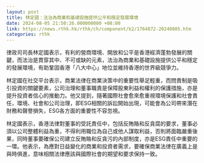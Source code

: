 ```yaml
---
layout: post
title: 林定國：法治為商業和基礎設施提供公平和穩定發展環境
date: 2024-08-05 21:50:26.000000000 +08:00
link: https://news.rthk.hk/rthk/ch/component/k2/1764872-20240805.htm
categories: rthk
---
```


律政司司長林定國表示，有利的營商環境、開放和公平是香港經濟蓬勃發展的關鍵，而法治是貫穿其中、不可或缺的元素，法治為商業和基礎設施提供公平和穩定的發展環境，有助鞏固香港「八大中心」地位並維持香港的世界級競爭力。

林定國在社交平台表示，商業法律在商業決策中的重要性舉足輕重，而問責制是吸引投資的關鍵要素，公司治理和董事職責是保障股東利益和權利的保護措施，亦是提升投資者信心的推動力。他又提到，隨著國際社會愈來愈重視環境保護和社會責任，環境、社會和公司治理，即ESG相關的訴訟開始出現，可能會為公司帶來潛在財務和聲譽損失，ESG各方面的重要性不容忽視。

林定國表示，香港法律對董事的受託責任中，包括反賄賂和反貪腐的要求，董事必須以公司整體利益為重，不得利用職位為自己或他人謀取利益，否則將面臨嚴重後果，同時董事要確保公司建立反賄賂和反貪污的內部制度，亦是ESG責任中重要的一環。他表示，為應對日益變化的商業和投資者需求，要確保商業法律在廣義上是與時俱進，意味相關法律應該與國際社會的期望和要求保持一致。

